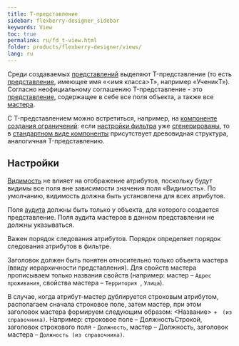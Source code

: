 ```yaml
---
title: T-представление
sidebar: flexberry-designer_sidebar
keywords: View
toc: true
permalink: ru/fd_t-view.html
folder: products/flexberry-designer/views/
lang: ru
---
```


Среди создаваемых [представлений](fd_key-concepts.html) выделяют T-представление (то есть [представление](fd_key-concepts.html), имеющее имя «<имя класса>T», например «УченикT»). Согласно неофициальному соглашению T-представление  - это [представление](fd_key-concepts.html), содержащее в себе все поля объекта, а также все [мастера](fd_masters-and-details.html). 


С T-представлением можно встретиться, например, на [компоненте создания ограничений](fw_limitation-edit-form.html): если [настройки фильтра](fw_filter-settings.html) уже [сгенерированы](fw_filtersand-limits.html), то в [стандартном виде компоненты](fw_standart-view-limits-editor.html) присутствует древовидная структура, аналогичная T-представлению.

## Настройки

[Видимость](fd_hidden-properties-view.html) не влияет на отображение атрибутов, поскольку будут видимы все поля вне зависимости значения поля «Видимость». По умолчанию, видимость должна быть установлена для всех атрибутов.

Поля [аудита](audit.html) должны быть только у объекта, для которого создается представление. Поля аудита мастеров в данном представлении не должны указываться.

Важен порядок следования атрибутов. Порядок определяет порядок следования атрибутов в фильтре.

Заголовок должен быть понятен относительно только объекта мастера (ввиду иерархичности представления). Для свойств мастера прописываем только названия свойств (например: мастер – `Адрес проживания`, свойства мастера – `Территория `, `Улица`). 

В случае, когда атрибут-мастер дублируется строковым атрибутом, располагаем сначала строковое поле, затем мастер, при этом заголовок мастера формируем следующим образом: <Название> + ` (из справочника)`. Например: строковое поле – ДолжностьСтрокой, заголовок строкового поля - `Должность`, мастер – Должность, заголовок мастера – `Должность (из справочника)`.
